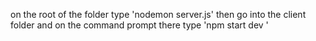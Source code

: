on the root of the folder type 'nodemon server.js'
then go into the client folder and on the command prompt there type 'npm start dev '
